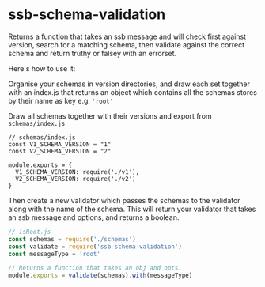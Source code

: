 # ssb-schema-validation

Returns a function that takes an ssb message and will check first against version, search for a matching schema, then validate against the correct schema and return truthy or falsey with an errorset.

Here's how to use it:

Organise your schemas in version directories, and draw each set together with an index.js that returns an object which contains all the schemas stores by their name as key e.g. ``'root'``

Draw all schemas together with their versions and export from `schemas/index.js`
```
// schemas/index.js
const V1_SCHEMA_VERSION = "1"
const V2_SCHEMA_VERSION = "2"

module.exports = {
  V1_SCHEMA_VERSION: require('./v1'),
  V2_SCHEMA_VERSION: require('./v2')
}
```

Then create a new validator which passes the schemas to the validator along with the name of the schema. This will return your validator that takes an ssb message and options, and returns a boolean.

```js
// isRoot.js
const schemas = require('./schemas')
const validate = require('ssb-schema-validation')
const messageType = 'root'

// Returns a function that takes an obj and opts.
module.exports = validate(schemas).with(messageType)
```

